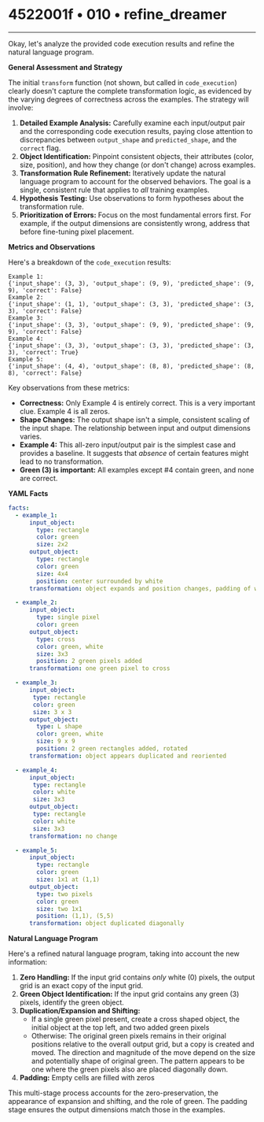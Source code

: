 # 4522001f • 010 • refine_dreamer

---
Okay, let's analyze the provided code execution results and refine the natural language program.

**General Assessment and Strategy**

The initial `transform` function (not shown, but called in `code_execution`) clearly doesn't capture the complete transformation logic, as evidenced by the varying degrees of correctness across the examples. The strategy will involve:

1.  **Detailed Example Analysis:** Carefully examine each input/output pair and the corresponding code execution results, paying close attention to discrepancies between `output_shape` and `predicted_shape`, and the `correct` flag.
2.  **Object Identification:** Pinpoint consistent objects, their attributes (color, size, position), and how they change (or don't change) across examples.
3.  **Transformation Rule Refinement:** Iteratively update the natural language program to account for the observed behaviors. The goal is a single, consistent rule that applies to *all* training examples.
4.  **Hypothesis Testing:** Use observations to form hypotheses about the transformation rule.
5.  **Prioritization of Errors:** Focus on the most fundamental errors first. For example, if the output dimensions are consistently wrong, address that before fine-tuning pixel placement.

**Metrics and Observations**

Here's a breakdown of the `code_execution` results:

```
Example 1:
{'input_shape': (3, 3), 'output_shape': (9, 9), 'predicted_shape': (9, 9), 'correct': False}
Example 2:
{'input_shape': (1, 1), 'output_shape': (3, 3), 'predicted_shape': (3, 3), 'correct': False}
Example 3:
{'input_shape': (3, 3), 'output_shape': (9, 9), 'predicted_shape': (9, 9), 'correct': False}
Example 4:
{'input_shape': (3, 3), 'output_shape': (3, 3), 'predicted_shape': (3, 3), 'correct': True}
Example 5:
{'input_shape': (4, 4), 'output_shape': (8, 8), 'predicted_shape': (8, 8), 'correct': False}
```

Key observations from these metrics:

*   **Correctness:** Only Example 4 is entirely correct. This is a very important clue. Example 4 is all zeros.
*   **Shape Changes:** The output shape isn't a simple, consistent scaling of the input shape. The relationship between input and output dimensions varies.
*   **Example 4:** This all-zero input/output pair is the simplest case and provides a baseline. It suggests that *absence* of certain features might lead to no transformation.
*   **Green (3) is important:** All examples except #4 contain green, and none are correct.

**YAML Facts**

```yaml
facts:
  - example_1:
      input_object:
        type: rectangle
        color: green
        size: 2x2
      output_object:
        type: rectangle
        color: green
        size: 4x4
        position: center surrounded by white
      transformation: object expands and position changes, padding of white is added

  - example_2:
      input_object:
        type: single pixel
        color: green
      output_object:
        type: cross
        color: green, white
        size: 3x3
        position: 2 green pixels added
      transformation: one green pixel to cross

  - example_3:
      input_object:
       type: rectangle
       color: green
       size: 3 x 3
      output_object:
        type: L shape
        color: green, white
        size: 9 x 9
        position: 2 green rectangles added, rotated
      transformation: object appears duplicated and reoriented

  - example_4:
      input_object:
       type: rectangle
       color: white
       size: 3x3
      output_object:
       type: rectangle
       color: white
       size: 3x3
      transformation: no change

  - example_5:
      input_object:
        type: rectangle
        color: green
        size: 1x1 at (1,1)
      output_object:
        type: two pixels
        color: green
        size: two 1x1
        position: (1,1), (5,5)
      transformation: object duplicated diagonally
```

**Natural Language Program**

Here's a refined natural language program, taking into account the new information:

1.  **Zero Handling:** If the input grid contains *only* white (0) pixels, the output grid is an exact copy of the input grid.
2.  **Green Object Identification:** If the input grid contains any green (3) pixels, identify the green object.
3. **Duplication/Expansion and Shifting:**
    *   If a single green pixel present, create a cross shaped object, the initial object at the top left, and two added green pixels
    *    Otherwise: The original green pixels remains in their original positions relative to the overall output grid, but a copy is created and moved. The direction and magnitude of the move depend on the size and potentially shape of original green. The pattern appears to be one where the green pixels also are placed diagonally down.
4. **Padding:** Empty cells are filled with zeros

This multi-stage process accounts for the zero-preservation, the appearance of expansion and shifting, and the role of green. The padding stage ensures the output dimensions match those in the examples.

